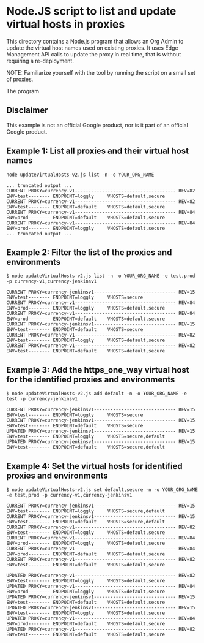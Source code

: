 # Node.JS script to list and update virtual hosts in proxies

This directory contains a Node.js program that allows an Org Admin to update the
virtual host names used on existing proxies. It uses Edge Management API calls to update the proxy in real time, that is without requiring a re-deployment.

NOTE: Familiarize yourself with the tool by running the script on a small set of proxies.

The program

## Disclaimer

This example is not an official Google product, nor is it part of an official Google product.

## Example 1: List all proxies and their virtual host names

```
node updateVirtualHosts-v2.js list -n -o YOUR_ORG_NAME

... truncated output ...
CURRENT PROXY=currency-v1------------------------------------- REV=82 ENV=test-------- ENDPOINT=loggly     VHOSTS=default,secure
CURRENT PROXY=currency-v1------------------------------------- REV=82 ENV=test-------- ENDPOINT=default    VHOSTS=default,secure
CURRENT PROXY=currency-v1------------------------------------- REV=84 ENV=prod-------- ENDPOINT=default    VHOSTS=default,secure
CURRENT PROXY=currency-v1------------------------------------- REV=84 ENV=prod-------- ENDPOINT=loggly     VHOSTS=default,secure
... truncated output ...
```

## Example 2: Filter the list of the proxies and environments
```
$ node updateVirtualHosts-v2.js list -n -o YOUR_ORG_NAME -e test,prod -p currency-v1,currency-jenkinsv1

CURRENT PROXY=currency-jenkinsv1------------------------------ REV=15 ENV=test-------- ENDPOINT=loggly     VHOSTS=secure
CURRENT PROXY=currency-v1------------------------------------- REV=84 ENV=prod-------- ENDPOINT=loggly     VHOSTS=default,secure
CURRENT PROXY=currency-v1------------------------------------- REV=84 ENV=prod-------- ENDPOINT=default    VHOSTS=default,secure
CURRENT PROXY=currency-jenkinsv1------------------------------ REV=15 ENV=test-------- ENDPOINT=default    VHOSTS=secure
CURRENT PROXY=currency-v1------------------------------------- REV=82 ENV=test-------- ENDPOINT=loggly     VHOSTS=default,secure
CURRENT PROXY=currency-v1------------------------------------- REV=82 ENV=test-------- ENDPOINT=default    VHOSTS=default,secure
```

## Example 3: Add the https_one_way virtual host for the identified proxies and environments
```
$ node updateVirtualHosts-v2.js add default -n -o YOUR_ORG_NAME -e test -p currency-jenkinsv1

CURRENT PROXY=currency-jenkinsv1------------------------------ REV=15 ENV=test-------- ENDPOINT=loggly     VHOSTS=secure
CURRENT PROXY=currency-jenkinsv1------------------------------ REV=15 ENV=test-------- ENDPOINT=default    VHOSTS=secure
UPDATED PROXY=currency-jenkinsv1------------------------------ REV=15 ENV=test-------- ENDPOINT=loggly     VHOSTS=secure,default
UPDATED PROXY=currency-jenkinsv1------------------------------ REV=15 ENV=test-------- ENDPOINT=default    VHOSTS=secure,default
```

## Example 4: Set the virtual hosts for identified proxies and environments
```
$ node updateVirtualHosts-v2.js set default,secure -n -o YOUR_ORG_NAME -e test,prod -p currency-v1,currency-jenkinsv1

CURRENT PROXY=currency-jenkinsv1------------------------------ REV=15 ENV=test-------- ENDPOINT=loggly     VHOSTS=secure,default
CURRENT PROXY=currency-jenkinsv1------------------------------ REV=15 ENV=test-------- ENDPOINT=default    VHOSTS=secure,default
CURRENT PROXY=currency-v1------------------------------------- REV=82 ENV=test-------- ENDPOINT=loggly     VHOSTS=default,secure
CURRENT PROXY=currency-v1------------------------------------- REV=84 ENV=prod-------- ENDPOINT=loggly     VHOSTS=default,secure
CURRENT PROXY=currency-v1------------------------------------- REV=84 ENV=prod-------- ENDPOINT=default    VHOSTS=default,secure
CURRENT PROXY=currency-v1------------------------------------- REV=82 ENV=test-------- ENDPOINT=default    VHOSTS=default,secure

UPDATED PROXY=currency-v1------------------------------------- REV=82 ENV=test-------- ENDPOINT=loggly     VHOSTS=default,secure
UPDATED PROXY=currency-v1------------------------------------- REV=84 ENV=prod-------- ENDPOINT=loggly     VHOSTS=default,secure
UPDATED PROXY=currency-jenkinsv1------------------------------ REV=15 ENV=test-------- ENDPOINT=default    VHOSTS=default,secure
UPDATED PROXY=currency-jenkinsv1------------------------------ REV=15 ENV=test-------- ENDPOINT=loggly     VHOSTS=default,secure
UPDATED PROXY=currency-v1------------------------------------- REV=84 ENV=prod-------- ENDPOINT=default    VHOSTS=default,secure
UPDATED PROXY=currency-v1------------------------------------- REV=82 ENV=test-------- ENDPOINT=default    VHOSTS=default,secure
```
